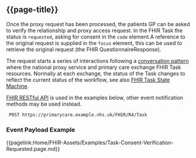 ## {{page-title}}

Once the proxy request has been processed, the patients GP can be asked to verify the relationship and proxy access request. In the FHIR Task the status is `requested`, asking for consent in the `code` element.A reference to the original request is supplied in the `focus` element, this can be used to retrieve the original request (the FHIR QuestionnaireResponse). 

The request starts a series of interactions following a [conversation pattern](https://www.enterpriseintegrationpatterns.com/patterns/conversation/index.html) where the national proxy service and primary care exchange FHIR Task resources. Normally at each exchange, the status of the Task changes to reflect the current status of the workflow, see also [FHIR Task State Machine](https://hl7.org/fhir/R4/task.html#statemachine).

[FHIR RESTful API](https://hl7.org/fhir/R4/http.html) is used in the examples below, other event notification methods may be used instead.

 ```
  POST https://primarycare.example.nhs.uk/FHIR/R4/Task
```

### Event Payload Example

{{pagelink:Home/FHIR-Assets/Examples/Task-Consent-Verification-Requested.page.md}}

